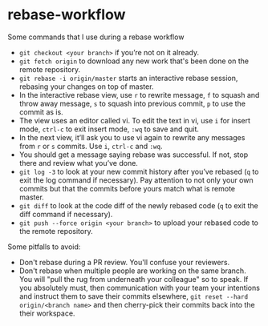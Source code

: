 # rebase-workflow
Some commands that I use during a rebase workflow


- `git checkout <your branch>` if you’re not on it already.
- `git fetch origin` to download any new work that's been done on the remote repository.
- `git rebase -i origin/master` starts an interactive rebase session, rebasing your changes on top of master.
- In the interactive rebase view, use `r` to rewrite message, `f` to squash and throw away message, `s` to squash into previous commit, `p` to use the commit as is.
- The view uses an editor called vi.  To edit the text in vi, use `i` for insert mode, `ctrl-c` to exit insert mode, `:wq` to save and quit.
- In the next view, it’ll ask you to use vi again to rewrite any messages from `r` or `s` commits.  Use `i`, `ctrl-c` and `:wq`.
- You should get a message saying rebase was successful.  If not, stop there and review what you’ve done.
- `git log -3` to look at your new commit history after you’ve rebased (`q` to exit the log command if necessary).  Pay attention to not only your own commits but that the commits before yours match what is remote master.
- `git diff` to look at the code diff of the newly rebased code (`q` to exit the diff command if necessary).
- `git push --force origin <your branch>` to upload your rebased code to the remote repository.


Some pitfalls to avoid:
- Don't rebase during a PR review.  You'll confuse your reviewers.
- Don't rebase when multiple people are working on the same branch.  You will "pull the rug from underneath your colleague" so to speak.  If you absolutely must, then communication with your team your intentions and instruct them to save their commits elsewhere, `git reset --hard origin/<branch name>` and then cherry-pick their commits back into the their workspace.
